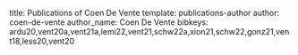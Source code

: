 title: Publications of Coen De Vente
template: publications-author
author: coen-de-vente
author_name: Coen De Vente
bibkeys: ardu20,vent20a,vent21a,lemi22,vent21,schw22a,xion21,schw22,gonz21,vent18,less20,vent20
